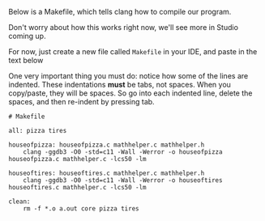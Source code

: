 Below is a Makefile, which tells clang how to compile our program.

Don't worry about how this works right now, we'll see more in Studio coming up.

For now, just create a new file called `Makefile` in your IDE, and paste in the text below

One very important thing you must do: notice how some of the lines are indented. These indentations **must** be tabs, not spaces. When you copy/paste, they will be spaces. So go into each indented line, delete the spaces, and then re-indent by pressing tab.

```nohighlight
# Makefile

all: pizza tires

houseofpizza: houseofpizza.c mathhelper.c mathhelper.h
    clang -ggdb3 -O0 -std=c11 -Wall -Werror -o houseofpizza houseofpizza.c mathhelper.c -lcs50 -lm

houseoftires: houseoftires.c mathhelper.c mathhelper.h
    clang -ggdb3 -O0 -std=c11 -Wall -Werror -o houseoftires houseoftires.c mathhelper.c -lcs50 -lm 

clean:
    rm -f *.o a.out core pizza tires 
```
